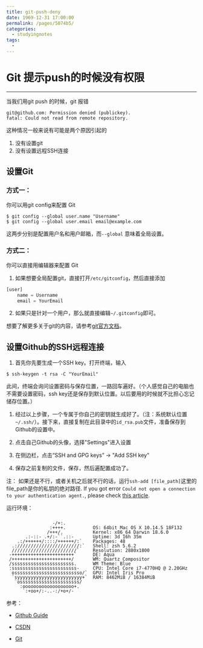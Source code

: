 ```yaml
---
title: git-push-deny
date: 1969-12-31 17:00:00
permalink: /pages/5074b5/
categories:
  - studyingnotes
tags:
  - 
---
```

# Git 提示push的时候没有权限
<hr>

当我们用git push 的时候，git 报错
```
git@github.com: Permission denied (publickey).
fatal: Could not read from remote repository.
```
这种情况一般来说有可能是两个原因引起的
1. 没有设置git
2. 没有设置远程SSH连接

## 设置Git
### 方式一：
你可以用git config来配置 Git
```shell
$ git config --global user.name "Username"
$ git config --global user.email email@example.com
```
这两步分别是配置用户名和用户邮箱，而``` --global ``` 意味着全局设置。

### 方式二：
你可以直接用编辑器来配置 Git
1. 如果想要全局配置git，直接打开```/etc/gitconfig```，然后直接添加


```js
[user]
    name = Username
    email = YourEmail
```
2. 如果只是针对一个用户，那么就直接编辑```~/.gitconfig```即可。

想要了解更多关于git的内容，请参考[git官方文档](https://git-scm.com/book/zh/v2)。
## 设置Github的SSH远程连接
  1. 首先你先要生成一个SSH key。打开终端，输入
  ```shell
  $ ssh-keygen -t rsa -C "YourEmail"
  ```
此间，终端会询问设置密码与保存位置，一路回车遍好。（个人感觉自己的电脑也不需要设置密码，ssh key还是保存到默认位置。以后要用的时候就不比担心忘记储存位置。）

1. 经过以上步骤，一个专属于你自己的密钥就生成好了。（注：系统默认位置```~/.ssh/```）。接下来，直接复制在此目录中的```id_rsa.pub```文件，准备保存到Github的设置中。

3. 点击自己Github的头像，选择"Settings"进入设置

4. 在侧边栏，点击“SSH and GPG keys” -> "Add SSH key"

5. 保存之前复制的文件，保存，然后遍配置成功了。

注： 如果还是不行，或者关机之后就不行的话，运行```ssh-add [file_path]```这里的file_path是你的私钥的绝对路径. If you got error `Could not open a connection to your authentication agent.`, please check [this article](https://jinchenxiangdan.github.io/studyingnotes/ssh-add-failed.html).


运行环境：
<div style="line-height:1" >


```

                 -/+:.          
                :++++.          OS: 64bit Mac OS X 10.14.5 18F132
               /+++/.           Kernel: x86_64 Darwin 18.6.0
       .:-::- .+/:-``.::-       Uptime: 3d 16h 35m
    .:/++++++/::::/++++++/:`    Packages: 48
  .:///////////////////////:`   Shell: zsh 5.6.2
  ////////////////////////`     Resolution: 2880x1800
 -+++++++++++++++++++++++`      DE: Aqua
 /++++++++++++++++++++++/       WM: Quartz Compositor
 /sssssssssssssssssssssss.      WM Theme: Blue
 :ssssssssssssssssssssssss-     CPU: Intel Core i7-4770HQ @ 2.20GHz
  osssssssssssssssssssssssso/`  GPU: Intel Iris Pro
  `syyyyyyyyyyyyyyyyyyyyyyyy+`  RAM: 8462MiB / 16384MiB
   `ossssssssssssssssssssss/
     :ooooooooooooooooooo+.
      `:+oo+/:-..-:/+o+/-

```
</div>
参考：

 - [Github Guide](https://help.github.com/en/enterprise/2.15/user/articles/adding-a-new-ssh-key-to-your-github-account)

 - [CSDN](https://blog.csdn.net/sinat_33909283/article/details/78273976)

 - [Git](https://git-scm.com/book/en/v2/Getting-Started-First-Time-Git-Setup)


 <Valine></Valine>
